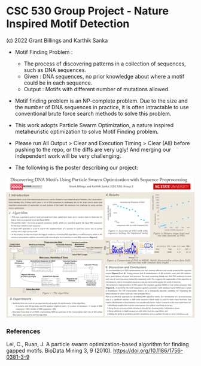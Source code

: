# CSC 530 Group Project - Nature Inspired Motif Detection
(c) 2022 Grant Billings and Karthik Sanka  
* Motif Finding Problem :
  * The process of discovering patterns in a collection of sequences, such as DNA sequences.
  * Given : DNA sequences, no prior knowledge about where a motif could be in each sequence.
  * Output : Motifs with different number of mutations allowed.
* Motif finding problem is an NP-complete problem. Due to the size and the number of DNA sequences in practice, it is often intractable to use conventional brute force search methods to solve this problem.
* This work adopts Particle Swarm Optimization, a nature inspired metaheuristic optimization to solve Motif Finding problem.


* Please run All Output > Clear and Execution Timing > Clear (All) before pushing to the repo, or the diffs are very ugly! And merging our independent work will be very challenging.  
* The following is the poster describing our project:
  
![Poster of Our project](pso.png)

### References 
Lei, C., Ruan, J. A particle swarm optimization-based algorithm for finding gapped motifs. BioData Mining 3, 9 (2010). https://doi.org/10.1186/1756-0381-3-9

